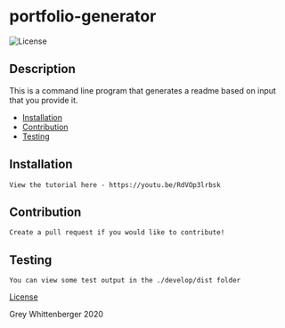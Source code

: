 # portfolio-generator
![License](https://img.shields.io/badge/-Contributor_Covenant-blueviolet)

## Description
This is a command line program that generates a readme based on input that you provide it.

* [Installation](#installation)
* [Contribution](#Contribution)
* [Testing](#Testing)


## Installation 
    View the tutorial here - https://youtu.be/RdVOp3lrbsk



## Contribution
    Create a pull request if you would like to contribute!

## Testing
    You can view some test output in the ./develop/dist folder





[License](./contributor_covenant.md)

Grey Whittenberger 2020
